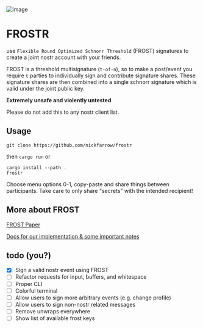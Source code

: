 ![image](https://user-images.githubusercontent.com/24557779/209822817-277b1cc8-1208-4362-b5b2-54bfc5a3417a.png)

# FROSTR

use `Flexible Round Optimized Schnorr Threshold` (FROST) signatures to create a joint nostr account with your friends.

FROST is a threshold multisignature (`t-of-n`), so to make a post/event you require `t` parties to individually sign and contribute signature shares. These signature shares are then combined into a single schnorr signature which is valid under the joint public key.

**Extremely unsafe and violently untested**

Please do not add this to any nostr client list.

## Usage
```
git clone https://github.com/nickfarrow/frostr
```
then `cargo run` or
```
cargo install --path .
frostr
```
Choose menu options 0-1, copy-paste and share things between participants. Take care to only share "secrets" with the intended recipient!

## More about FROST
[FROST Paper](https://eprint.iacr.org/2020/852.pdf)

[Docs for our implementation & some important notes](https://docs.rs/schnorr_fun/latest/schnorr_fun/frost/index.html)

## todo (you?)
- [x] Sign a valid nostr event using FROST
- [ ] Refactor requests for input, buffers, and whitespace
- [ ] Proper CLI
- [ ] Colorful terminal
- [ ] Allow users to sign more arbitrary events (e.g. change profile)
- [ ] Allow users to sign non-nostr related messages
- [ ] Remove unwraps everywhere
- [ ] Show list of available frost keys